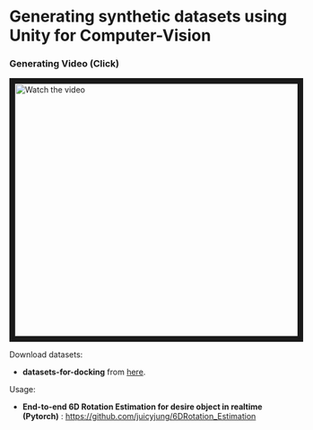 # Generating synthetic datasets using Unity for Computer-Vision


### Generating Video (Click)

<a href="https://youtu.be/wjZhpO2m6Bk" target="_blank">
 <img src="http://img.youtube.com/vi/wjZhpO2m6Bk/maxresdefault.jpg" alt="Watch the video" width="800" height="450" border="10" />
</a>


Download datasets:

* **datasets-for-docking** from [here](https://huggingface.co/datasets/coding-Jay/Synthetic-Datasets-Unity-CV).


Usage:

* **End-to-end 6D Rotation Estimation for desire object in realtime (Pytorch)** : https://github.com/juicyjung/6DRotation_Estimation
